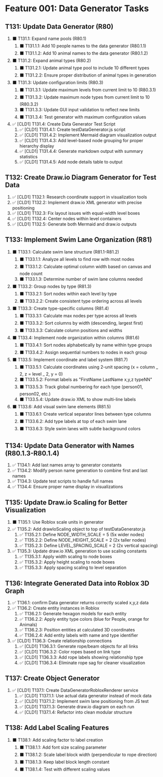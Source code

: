 # Feature 001: Data Generator Tasks

## T131: Update Data Generator (R80)

1. ⬛ T131.1: Expand name pools (R80.1)
   1. ⬛ T131.1.1: Add 10 people names to the data generator (R80.1.1)
   2. ⬛ T131.1.2: Add 10 animal names to the data generator (R80.1.2)
2. ⬛ T131.2: Expand animal types (R80.2)
   1. ⬛ T131.2.1: Update animal type pool to include 10 different types
   2. ⬛ T131.2.2: Ensure proper distribution of animal types in generation
3. ⬛ T131.3: Update configuration limits (R80.3)
   1. ⬛ T131.3.1: Update maximum levels from current limit to 10 (R80.3.1)
   2. ⬛ T131.3.2: Update maximum node types from current limit to 10 (R80.3.2)
   3. ⬛ T131.3.3: Update GUI input validation to reflect new limits
   4. ⬛ T131.3.4: Test generator with maximum configuration values
4. ✅ [CLD1] T131.4: Create Data Generator Test Script
   1. ✅ [CLD1] T131.4.1: Create testDataGenerator.js script
   2. ✅ [CLD1] T131.4.2: Implement Mermaid diagram visualization output
   3. ✅ [CLD1] T131.4.3: Add level-based node grouping for proper hierarchy display
   4. ✅ [CLD1] T131.4.4: Generate markdown output with summary statistics
   5. ✅ [CLD1] T131.4.5: Add node details table to output

## T132: Create Draw.io Diagram Generator for Test Data

1. ✅ [CLD1] T132.1: Research coordinate support in visualization tools
2. ✅ [CLD1] T132.2: Implement draw.io XML generator with precise positioning
3. ✅ [CLD1] T132.3: Fix layout issues with equal-width level boxes
4. ✅ [CLD1] T132.4: Center nodes within level containers
5. ✅ [CLD1] T132.5: Generate both Mermaid and draw.io outputs

## T133: Implement Swim Lane Organization (R81)

1. ⬛ T133.1: Calculate swim lane structure (R81.1-R81.2)
   1. ⬛ T133.1.1: Analyze all levels to find row with most nodes
   2. ⬛ T133.1.2: Calculate optimal column width based on canvas and node count
   3. ⬛ T133.1.3: Determine number of swim lane columns needed
2. ⬛ T133.2: Group nodes by type (R81.3)
   1. ⬛ T133.2.1: Sort nodes within each level by type
   2. ⬛ T133.2.2: Create consistent type ordering across all levels
3. ⬛ T133.3: Create type-specific columns (R81.4)
   1. ⬛ T133.3.1: Calculate max nodes per type across all levels
   2. ⬛ T133.3.2: Sort columns by width (descending, largest first)
   3. ⬛ T133.3.3: Calculate column positions and widths
4. ⬛ T133.4: Implement node organization within columns (R81.6)
   1. ⬛ T133.4.1: Sort nodes alphabetically by name within type groups
   2. ⬛ T133.4.2: Assign sequential numbers to nodes in each group
5. ⬛ T133.5: Implement coordinate and label system (R81.7)
   1. ⬛ T133.5.1: Calculate coordinates using 2-unit spacing (x = column _ 2, z = level _ 2, y = 0)
   2. ⬛ T133.5.2: Format labels as "FirstName LastName x,y,z typeNN"
   3. ⬛ T133.5.3: Track global numbering for each type (person01, person02, etc.)
   4. ⬛ T133.5.4: Update draw.io XML to show multi-line labels
6. ⬛ T133.6: Add visual swim lane elements (R81.5)
   1. ⬛ T133.6.1: Create vertical separator lines between type columns
   2. ⬛ T133.6.2: Add type labels at top of each swim lane
   3. ⬛ T133.6.3: Style swim lanes with subtle background colors

## T134: Update Data Generator with Names (R80.1.3-R80.1.4)

1. ✅ T134.1: Add last names array to generator constants
2. ✅ T134.2: Modify person name generation to combine first and last names
3. ✅ T134.3: Update test scripts to handle full names
4. ✅ T134.4: Ensure proper name display in visualizations

## T135: Update Draw.io Scaling for Better Visualization

1. ⬛ T135.1: Use Roblox scale units in generator
2. ✅ T135.2: Add drawIoScaling object to top of testDataGenerator.js
   1. ✅ T135.2.1: Define NODE_WIDTH_SCALE = 5 (5x wider nodes)
   2. ✅ T135.2.2: Define NODE_HEIGHT_SCALE = 2 (2x taller nodes)
   3. ✅ T135.2.3: Define LEVEL_SPACING_SCALE = 2 (2x vertical spacing)
3. ✅ T135.3: Update draw.io XML generation to use scaling constants
   1. ✅ T135.3.1: Apply width scaling to node boxes
   2. ✅ T135.3.2: Apply height scaling to node boxes
   3. ✅ T135.3.3: Apply spacing scaling to level separation

## T136: Integrate Generated Data into Roblox 3D Graph

1. ✅ T136.1: confirm Data generator returns correctly scaled x,y,z data
2. ✅ T136.2: Create entity instances in Roblox
   1. ✅ T136.2.1: Generate hexagon models for each entity
   2. ✅ T136.2.2: Apply entity type colors (blue for People, orange for Animals)
   3. ✅ T136.2.3: Position entities at calculated 3D coordinates
   4. ✅ T136.2.4: Add entity labels with name and type identifier
3. ✅ [CLD1] T136.3: Create relationship connections
   1. ✅ [CLD1] T136.3.1: Generate rope/beam objects for all links
   2. ✅ [CLD1] T136.3.2: Color ropes based on link type
   3. ✅ [CLD1] T136.3.3: Add rope labels showing relationship type
   4. ✅ [CLD1] T136.3.4: Eliminate rope sag for cleaner visualization

## T137: Create Object Generator

1. ✅ [CLD1] T137.1: Create DataGeneratorRobloxRenderer service
   1. ✅ [CLD1] T137.1.1: Use actual data generator instead of mock data
   2. ✅ [CLD1] T137.1.2: Implement swim lane positioning from JS test
   3. ✅ [CLD1] T137.1.3: Generate draw.io diagram on each run
   4. ✅ [CLD1] T137.1.4: Refactor into clean modular structure

## T138: Add Label Scaling Features

1. ⬛ T138.1: Add scaling factor to label creation
   1. ⬛ T138.1.1: Add font size scaling parameter
   2. ⬛ T138.1.2: Scale label block width (perpendicular to rope direction)
   3. ⬛ T138.1.3: Keep label block length constant
   4. ⬛ T138.1.4: Test with different scaling values
